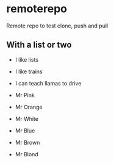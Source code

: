 remoterepo
==========

Remote repo to test clone, push and pull

## With a list or two
* I like lists
* I like trains
* I can teach llamas to drive




* Mr Pink
* Mr Orange
* Mr White
* Mr Blue
* Mr Brown
* Mr Blond
